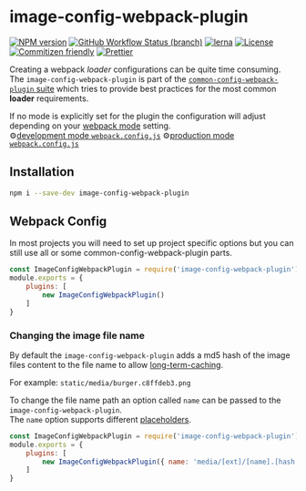 # image-config-webpack-plugin

[![NPM version](https://badge.fury.io/js/image-config-webpack-plugin.svg)](https://www.npmjs.com/package/image-config-webpack-plugin) 
[![GitHub Workflow Status (branch)](https://img.shields.io/github/workflow/status/namics/webpack-config-plugins/Node.js%20CI/master)](https://github.com/namics/webpack-config-plugins/actions?query=branch%3Amaster)
[![lerna](https://img.shields.io/badge/maintained%20with-lerna-cc00ff.svg)](https://lernajs.io/) 
[![License](https://img.shields.io/badge/license-MIT-green.svg)](http://opensource.org/licenses/MIT) 
[![Commitizen friendly](https://img.shields.io/badge/commitizen-friendly-brightgreen.svg)](http://commitizen.github.io/cz-cli/) 
[![Prettier](https://img.shields.io/badge/Code%20Style-Prettier-green.svg)](https://github.com/prettier/prettier)

Creating a webpack *loader* configurations can be quite time consuming.  
The `image-config-webpack-plugin` is part of the [`common-config-webpack-plugin` suite](https://github.com/namics/webpack-config-plugins) which tries to provide best practices for the most common **loader** requirements.  

If no mode is explicitly set for the plugin the configuration will adjust depending on your [webpack mode](https://webpack.js.org/concepts/mode/) setting.  
⚙️[development mode `webpack.config.js`](https://github.com/namics/webpack-config-plugins/raw/master/packages/image-config-webpack-plugin/config/development.config.js)
⚙️[production mode `webpack.config.js`](https://github.com/namics/webpack-config-plugins/raw/master/packages/image-config-webpack-plugin/config/production.config.js)


## Installation

```bash
npm i --save-dev image-config-webpack-plugin
```

## Webpack Config

In most projects you will need to set up project specific options but you can still use all or
some common-config-webpack-plugin parts.

```js
const ImageConfigWebpackPlugin = require('image-config-webpack-plugin');
module.exports = {
    plugins: [
        new ImageConfigWebpackPlugin()
    ]
}
```

### Changing the image file name

By default the `image-config-webpack-plugin` adds a md5 hash of the image files content to the file name
to allow [long-term-caching](https://developers.google.com/web/fundamentals/performance/webpack/use-long-term-caching).

For example: `static/media/burger.c8ffdeb3.png` 

To change the file name path an option called `name` can be passed to the `image-config-webpack-plugin`.  
The `name` option supports different [placeholders](https://github.com/webpack-contrib/file-loader#placeholders).

```js
const ImageConfigWebpackPlugin = require('image-config-webpack-plugin');
module.exports = {
    plugins: [
        new ImageConfigWebpackPlugin({ name: 'media/[ext]/[name].[hash:7].[ext]' })
    ]
}
```
